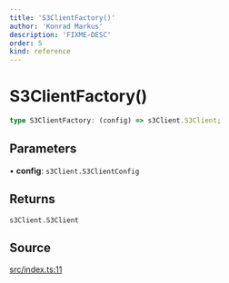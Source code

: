 ```yaml
---
title: 'S3ClientFactory()'
author: 'Konrad Markus'
description: 'FIXME-DESC'
order: 5
kind: reference
---
```


# S3ClientFactory()

```ts
type S3ClientFactory: (config) => s3Client.S3Client;
```

## Parameters

• **config**: `s3Client.S3ClientConfig`

## Returns

`s3Client.S3Client`

## Source

[src/index.ts:11](https://github.com/konkerdotdev/aws-client-effect-s3/blob/3f8e0eff075dd69bba1d17c99a6862f1e6b4d974/src/index.ts#L11)
